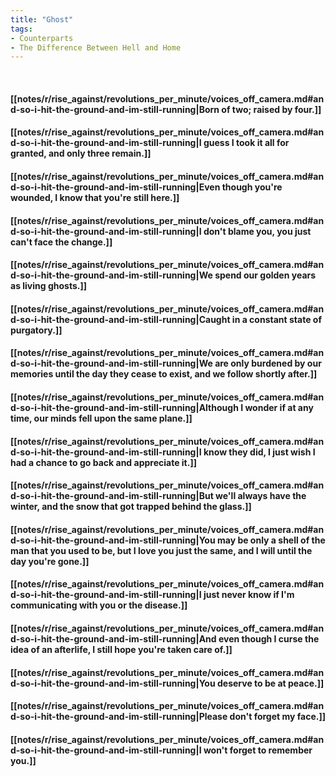 ```yaml
---
title: "Ghost"
tags:
- Counterparts
- The Difference Between Hell and Home
---
```

&nbsp;
#### [[notes/r/rise_against/revolutions_per_minute/voices_off_camera.md#and-so-i-hit-the-ground-and-im-still-running|Born of two; raised by four.]]
#### [[notes/r/rise_against/revolutions_per_minute/voices_off_camera.md#and-so-i-hit-the-ground-and-im-still-running|I guess I took it all for granted, and only three remain.]]
#### [[notes/r/rise_against/revolutions_per_minute/voices_off_camera.md#and-so-i-hit-the-ground-and-im-still-running|Even though you're wounded, I know that you're still here.]]
#### [[notes/r/rise_against/revolutions_per_minute/voices_off_camera.md#and-so-i-hit-the-ground-and-im-still-running|I don't blame you, you just can't face the change.]]
#### [[notes/r/rise_against/revolutions_per_minute/voices_off_camera.md#and-so-i-hit-the-ground-and-im-still-running|We spend our golden years as living ghosts.]]
#### [[notes/r/rise_against/revolutions_per_minute/voices_off_camera.md#and-so-i-hit-the-ground-and-im-still-running|Caught in a constant state of purgatory.]]
#### [[notes/r/rise_against/revolutions_per_minute/voices_off_camera.md#and-so-i-hit-the-ground-and-im-still-running|We are only burdened by our memories until the day they cease to exist, and we follow shortly after.]]
#### [[notes/r/rise_against/revolutions_per_minute/voices_off_camera.md#and-so-i-hit-the-ground-and-im-still-running|Although I wonder if at any time, our minds fell upon the same plane.]]
#### [[notes/r/rise_against/revolutions_per_minute/voices_off_camera.md#and-so-i-hit-the-ground-and-im-still-running|I know they did, I just wish I had a chance to go back and appreciate it.]]
#### [[notes/r/rise_against/revolutions_per_minute/voices_off_camera.md#and-so-i-hit-the-ground-and-im-still-running|But we'll always have the winter, and the snow that got trapped behind the glass.]]
#### [[notes/r/rise_against/revolutions_per_minute/voices_off_camera.md#and-so-i-hit-the-ground-and-im-still-running|You may be only a shell of the man that you used to be, but I love you just the same, and I will until the day you're gone.]]
#### [[notes/r/rise_against/revolutions_per_minute/voices_off_camera.md#and-so-i-hit-the-ground-and-im-still-running|I just never know if I'm communicating with you or the disease.]]
#### [[notes/r/rise_against/revolutions_per_minute/voices_off_camera.md#and-so-i-hit-the-ground-and-im-still-running|And even though I curse the idea of an afterlife, I still hope you're taken care of.]]
#### [[notes/r/rise_against/revolutions_per_minute/voices_off_camera.md#and-so-i-hit-the-ground-and-im-still-running|You deserve to be at peace.]]
#### [[notes/r/rise_against/revolutions_per_minute/voices_off_camera.md#and-so-i-hit-the-ground-and-im-still-running|Please don't forget my face.]]
#### [[notes/r/rise_against/revolutions_per_minute/voices_off_camera.md#and-so-i-hit-the-ground-and-im-still-running|I won't forget to remember you.]]
